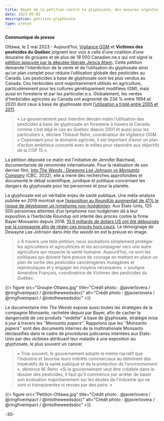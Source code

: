 ```yaml
---
title: Dépôt de la pétition contre le glyphosate, des mesures urgentes demandées par une coallition de Canadien.ne.s
date: 2023-05-01
description: petition-glyphosate 
type: presse 
---
```


**Communiqué de presse**

Ottawa, le 2 mai 2023 -  Aujourd’hui, [Vigilance OGM](https://www.vigilanceogm.org/) et **Victimes des pesticides du Québec** joignent leur voix à celle d’une coalition d’une douzaine de groupes et de plus de 18 000 Canadien.ne.s qui ont signé la [pétition appuyée par la députée libérale Jenica Atwin](https://petitions.noscommunes.ca/fr/Petition/Details?Petition=e-4127). Cette pétition demande l'interdiction de la vente et de l’utilisation du glyphosate ainsi qu’un plan complet pour réduire l’utilisation globale des pesticides au Canada. Les pesticides à base de  glyphosate sont les plus vendus au Canada. Ces herbicides sont majoritairement utilisés en agriculture,  particulièrement pour les cultures génétiquement modifiées (GM), mais aussi en foresterie et par les particulier.e.s. Globalement, les ventes d'herbicides agricoles au Canada ont augmenté de 234 % entre 1994 et 2020 dont ceux à base de glyphosate dont [l’utilisation a triplé entre 2005 et 2011](https://cban.ca/wp-content/uploads/pesticides-factsheet-2023.pdf).

> « Le gouvernement peut interdire demain matin l’utilisation des pesticides à base de glyphosate en foresterie à travers le Canada comme c’est déjà le cas au Québec depuis 2001 et aussi pour les particuliers », déclare Thibault Rehn, coordinateur de *Vigilance OGM*. « Cependant pour le domaine agricole, il est important d’avoir un plan d’action ambitieux concerté avec le milieu pour répondre aux objectifs de la COP 15 ».

La pétition déposée ce matin est l’initiative de Jennifer Baichwal, documentariste de renommée internationale. Pour la réalisation de son dernier film, [*Into The Weeds : Dewayne Lee Johnson vs Monsanto Company*](https://www.intotheweedsimpact.com/thefilm) (CBC, 2022), elle a mené des recherches approfondies et documenté le débat scientifique, juridique et politique concernant les dangers du glyphosate pour les personnes et pour la planète. 

Le glyphosate est un véritable enjeu de santé publique. Une méta-analyse publiée en 2019 montrait que [l’exposition au RoundUp augmentait de 41% le risque de développer un lymphome non-hodgkinien](https://www.pan-europe.info/EU-Pesticide-Atlas-2022). Aux États-Unis, 125 000 personnes atteintes d’un lymphome non hodgkinien dû à leur exposition à l’herbicide Roundup ont intenté des procès contre la firme Bayer-Monsanto depuis 2018. [10,9 milliards de dollars US ont été déboursés par la compagnie afin de régler ces procès hors cours](https://creppa.uqam.ca/wp-content/uploads/sites/105/Final-2-Vandelac-et-Bacon-Me%CC%81moire-NB-2021.pdf). Le témoignage de Dewayne Lee Johnson dans *Into the weeds* en est la preuve en image.

> « À travers une telle pétition, nous souhaitons simplement protéger les agriculteurs et agricultrices et les accompagner vers une autre agriculture qui respecte la santé humaine. Aujourd’hui, ce sont les politiques qui doivent faire preuve de courage en mettant en place un plan de sortie des pesticides cancérogènes mutagènes et reprotoxiques et y engager les moyens nécessaires. » souligne Amandine François, coordinatrice de Victimes des pesticides du Québec.

{{< figure src="Groupe-Ottawa.jpg" title="Crédit photo : @javierlovera / @ringfiveimpact / @intotheweedsdoc)" alt="Crédit photo : @javierlovera / @ringfiveimpact / @intotheweedsdoc" >}}

Le documentaire *Into The Weeds* expose aussi toutes les stratégies de la compagnie Monsanto, rachetée depuis par Bayer, afin de cacher la dangerosité de ces produits ‘’vedette’’ à base de glyphosate, stratégie mise à jour à travers les ‘’*Monsanto papers*’’. Rappelons que les ‘’*Monsanto papers*’’ sont des documents internes de la multinationale Monsanto déclassifiés dans le cadre de procédures judiciaires intentées aux Etats-Unis par des victimes attribuant leur maladie à une exposition au glyphosate, le plus souvent un cancer.

> « Trop souvent, le gouvernement adopte le même narratif que l'industrie et favorise leurs intérêts commerciaux au détriment des impératifs de la santé publique et de la protection de l'environnement », dénonce M. Rehn. «Si le gouvernement veut être crédible dans le dossier des pesticides, il faut qu’il commence par arrêter de baser son évaluation majoritairement  sur les études de l’industrie qui ne sont ni transparentes ni revues par des pairs. »

{{< figure src="Petition-Ottawa.jpg" title="Crédit photo : @javierlovera / @ringfiveimpact / @intotheweedsdoc)" alt="Crédit photo : @javierlovera / @ringfiveimpact / @intotheweedsdoc" >}}

-30-
